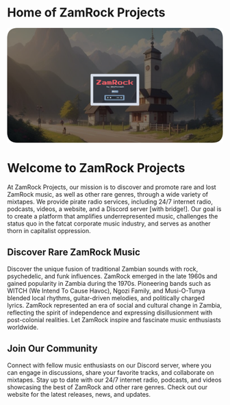 # Home of ZamRock Projects


<a href="https://deathsmack.com/" target="_blank"><img src="https://github.com/DeathSmack/zamrock/blob/main/graphics/website_ss_0001_120.png?raw=true" alt="GitHub Logo"></a>

# Welcome to ZamRock Projects

At ZamRock Projects, our mission is to discover and promote rare and lost ZamRock music, as well as other rare genres, through a wide variety of mixtapes. We provide pirate radio services, including 24/7 internet radio, podcasts, videos, a website, and a Discord server [with bridge!]. Our goal is to create a platform that amplifies underrepresented music, challenges the status quo in the fatcat corporate music industry, and serves as another thorn in capitalist oppression.

## Discover Rare ZamRock Music

Discover the unique fusion of traditional Zambian sounds with rock, psychedelic, and funk influences. ZamRock emerged in the late 1960s and gained popularity in Zambia during the 1970s. Pioneering bands such as WITCH (We Intend To Cause Havoc), Ngozi Family, and Musi-O-Tunya blended local rhythms, guitar-driven melodies, and politically charged lyrics. ZamRock represented an era of social and cultural change in Zambia, reflecting the spirit of independence and expressing disillusionment with post-colonial realities. Let ZamRock inspire and fascinate music enthusiasts worldwide.

## Join Our Community

Connect with fellow music enthusiasts on our Discord server, where you can engage in discussions, share your favorite tracks, and collaborate on mixtapes. Stay up to date with our 24/7 internet radio, podcasts, and videos showcasing the best of ZamRock and other rare genres. Check out our website for the latest releases, news, and updates.
